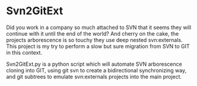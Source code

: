 # Svn2GitExt
Did you work in a company so much attached to SVN that it seems they will continue with it until the end of the world?
And cherry on the cake, the projects arborescence is so touchy they use deep nested svn:externals. 
This project is my try to perform a slow but sure migration from SVN to GIT in this context. 

Svn2GitExt.py is a python script which will automate SVN arborescence cloning into GIT, using git svn to create a bidirectional synchronizing way, and git subtrees to emulate svn:externals projects into the main project.
